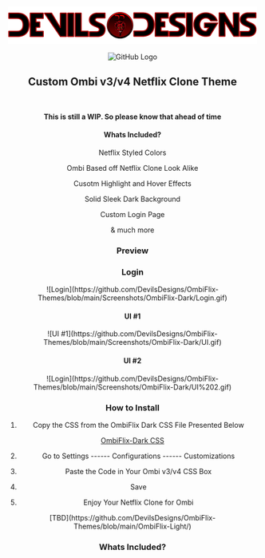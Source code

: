 <div align="center">
  <img src="https://github.com/DevilsDesigns/Jellyfin-DarkFlix-Theme/blob/main/Logos/DevilsDesigns-Logo-Github.png?raw=true" height="75" width="500"><br>



![GitHub Logo](https://github.com/DevilsDesigns/OmbiFlix-Themes/blob/main/Screenshots/OmbiFlix-Dark/OmbiFlix-Logo.png)<br>


<div align="center">
<h2>Custom Ombi v3/v4 Netflix Clone Theme</h2> <br>


<div align="center">


**This is still a WIP. So please know that ahead of time**<br>




</div>



<div align="center">
<h4>Whats Included?</h4>
 
 Netflix Styled Colors<br>
 
 
 Ombi Based off Netflix Clone Look Alike<br>
 
 
 Cusotm Highlight and Hover Effects<br>
 
 
 Solid Sleek Dark Background<br>
 
 
 Custom Login Page<br>
 
 
 & much more<br>


</div>



<div align="center"><h3>Preview</h3>



<h3>Login</h3>
![Login](https://github.com/DevilsDesigns/OmbiFlix-Themes/blob/main/Screenshots/OmbiFlix-Dark/Login.gif)<br>



<h4>UI #1</h4>
![UI #1](https://github.com/DevilsDesigns/OmbiFlix-Themes/blob/main/Screenshots/OmbiFlix-Dark/UI.gif)<br>




<h4>UI #2</h4>
![Login](https://github.com/DevilsDesigns/OmbiFlix-Themes/blob/main/Screenshots/OmbiFlix-Dark/UI%202.gif)<br>




 
<h3>How to Install</h3>


1.  Copy the CSS from the OmbiFlix Dark CSS File Presented Below <br>



[OmbiFlix-Dark CSS](https://github.com/DevilsDesigns/OmbiFlix-Themes/blob/main/OmbiFlix-Dark/OmbiFlix-Dark.css) <br>
 


2. Go to Settings ------ Configurations ------ Customizations <br>
 
 
 
3. Paste the Code in Your Ombi v3/v4 CSS Box <br>
 
 
 
4. Save <br>
 
 
  
5. Enjoy Your Netflix Clone for Ombi<br>



  </div>
<div align="center">
[TBD](https://github.com/DevilsDesigns/OmbiFlix-Themes/blob/main/OmbiFlix-Light/)
<div align="center">
<h3>Whats Included?</h3>
  </div>
